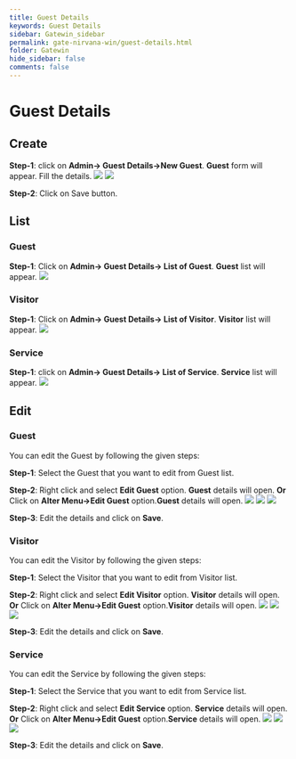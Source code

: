 ```yaml
---
title: Guest Details
keywords: Guest Details
sidebar: Gatewin_sidebar
permalink: gate-nirvana-win/guest-details.html
folder: Gatewin
hide_sidebar: false
comments: false
---
```


# Guest Details

## Create

**Step-1**:   click on **Admin-> Guest Details->New Guest**. **Guest** form will appear. Fill the details.
![](/images/GuestDetails-SelectMenuwin.png)
![](/images/GuestDetails-NewGuestwin.png)

**Step-2**: Click on Save button.



## List

### Guest

**Step-1**:   Click on **Admin-> Guest Details-> List of Guest**. **Guest** list will appear.
![](/images/GuestDetails-ListofGuestwin.png)



### Visitor

**Step-1**:   Click on **Admin-> Guest Details-> List of Visitor**. **Visitor** list will appear.
![](/images/GuestDetails-ListofVisitorwin.png)

### Service

**Step-1**:   click on **Admin-> Guest Details-> List of Service**. **Service** list will appear.
![](/images/GuestDetails-ListofServicewin.png)


## Edit

### Guest

You can edit the Guest by following the given steps:

**Step-1**: Select the Guest that you want to edit from Guest list.

**Step-2**: Right click and select **Edit Guest** option. **Guest** details will open.
                              **Or**
Click on **Alter Menu->Edit Guest** option.**Guest** details will open.
![](/images/ListofGuestDetails-SelectMenuwin.png)
![](/images/GuestDetails-GuestAlterMenuwin.png)
![](/images/ListofGuestDetails-EditGuestwin.png)

**Step-3**: Edit the details and click on **Save**.



### Visitor

You can edit the Visitor by following the given steps:

**Step-1**: Select the Visitor that you want to edit from Visitor list.

**Step-2**: Right click and select **Edit Visitor** option. **Visitor** details will open.
                                **Or**
Click on **Alter Menu->Edit Guest** option.**Visitor** details will open.
![](/images/ListofVisitorDetails-SelectMenuwin.png)
![](/images/GuestDetails-GuestAlterMenuwin.png)
![](/images/visitorDetails-EditGuestwin.png)

**Step-3**: Edit the details and click on **Save**.


### Service

You can edit the Service by following the given steps:

**Step-1**: Select the Service that you want to edit from Service list.

**Step-2**: Right click and select **Edit Service** option. **Service** details will open.
                                **Or**
Click on **Alter Menu->Edit Guest** option.**Service** details will open.
![](/images/ListofServiceDetails-SelectMenuwin.png)
![](/images/GuestDetails-GuestAlterMenuwin.png)
![](/images/ListofServiceDetails-EditGuestwin.png)

**Step-3**: Edit the details and click on **Save**.
